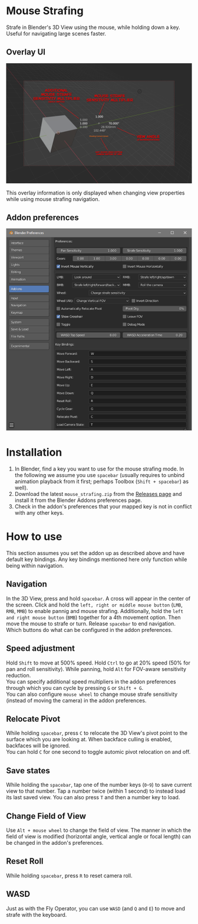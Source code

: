 # Mouse Strafing
Strafe in Blender's 3D View using the mouse, while holding down a key. Useful for navigating large scenes faster.

## Overlay UI

![Overlay UI](img/camera_view.png "Overlay UI")

This overlay information is only displayed when changing view properties while using mouse strafing navigation.

## Addon preferences

![Addon preferences](img/prefs.png "Addon preferences")

# Installation
1. In Blender, find a key you want to use for the mouse strafing mode. In the following we assume you use `spacebar` (usually requires to unbind animation playback from it first; perhaps Toolbox (`Shift + spacebar`) as well).
2. Download the latest `mouse_strafing.zip` from the [Releases page](https://github.com/Zyl9393/mouse_strafing/releases) and install it from the Blender Addons preferences page.
3. Check in the addon's preferences that your mapped key is not in conflict with any other keys.

# How to use
This section assumes you set the addon up as described above and have default key bindings. Any key bindings mentioned here only function while being within navigation.

## Navigation
In the 3D View, press and hold `spacebar`. A cross will appear in the center of the screen. Click and hold the `left, right or middle mouse button` (`LMB`, `RMB`, `MMB`) to enable pannig and mouse strafing. Additionally, hold the `left and right mouse button` (`BMB`) together for a 4th movement option. Then move the mouse to strafe or turn. Release `spacebar` to end navigation. Which buttons do what can be configured in the addon preferences.

## Speed adjustment
Hold `Shift` to move at 500% speed. Hold `Ctrl` to go at 20% speed (50% for pan and roll sensitivity). While panning, hold `Alt` for FOV-aware sensitivity reduction.  
You can specify additional speed multipliers in the addon preferences through which you can cycle by pressing `G` or `Shift + G`.  
You can also configure `mouse wheel` to change mouse strafe sensitivity (instead of moving the camera) in the addon preferences.

## Relocate Pivot
While holding `spacebar`, press `C` to relocate the 3D View's pivot point to the surface which you are looking at. When backface culling is enabled, backfaces will be ignored.  
You can hold `C` for one second to toggle automic pivot relocation on and off.

## Save states
While holding the `spacebar`, tap one of the number keys (`0`-`9`) to save current view to that number. Tap a number twice (within 1 second) to instead load its last saved view. You can also press `T` and then a number key to load.

## Change Field of View
Use `Alt + mouse wheel` to change the field of view. The manner in which the field of view is modified (horizontal angle, vertical angle or focal length) can be changed in the addon's preferences.

## Reset Roll
While holding `spacebar`, press `R` to reset camera roll.

## WASD
Just as with the Fly Operator, you can use `WASD` (and `Q` and `E`) to move and strafe with the keyboard.
